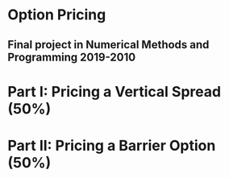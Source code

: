# Option Pricing
## Final project in Numerical Methods and Programming 2019-2010
# Part I: Pricing a Vertical Spread (50%)
# Part II: Pricing a Barrier Option (50%)
